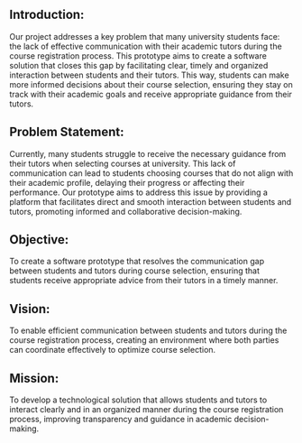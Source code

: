 ## **Introduction:**

Our project addresses a key problem that many university students face: the lack of effective communication with their academic tutors during the course registration process. This prototype aims to create a software solution that closes this gap by facilitating clear, timely and organized interaction between students and their tutors. This way, students can make more informed decisions about their course selection, ensuring they stay on track with their academic goals and receive appropriate guidance from their tutors.

## **Problem Statement:**

  
Currently, many students struggle to receive the necessary guidance from their tutors when selecting courses at university. This lack of communication can lead to students choosing courses that do not align with their academic profile, delaying their progress or affecting their performance. Our prototype aims to address this issue by providing a platform that facilitates direct and smooth interaction between students and tutors, promoting informed and collaborative decision-making.

## **Objective:**

To create a software prototype that resolves the communication gap between students and tutors during course selection, ensuring that students receive appropriate advice from their tutors in a timely manner.

## **Vision:**

 
To enable efficient communication between students and tutors during the course registration process, creating an environment where both parties can coordinate effectively to optimize course selection.

## **Mission:**

To develop a technological solution that allows students and tutors to interact clearly and in an organized manner during the course registration process, improving transparency and guidance in academic decision-making.
